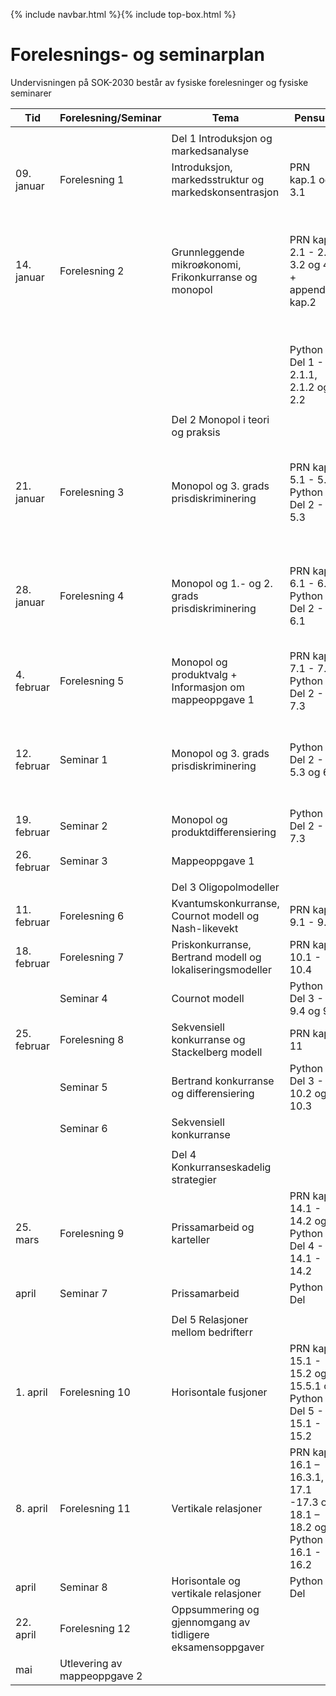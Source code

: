 {% include navbar.html %}{% include top-box.html %}
# Forelesnings- og seminarplan  
Undervisningen på SOK-2030 består av fysiske forelesninger og fysiske seminarer






| Tid        | Forelesning/Seminar      | Tema                   | Pensum |    Ressurser |       
|------------|--------------|------------------------|-------------------|-------|      
|   |    |   |   |
|            |  |Del 1 Introduksjon og markedsanalyse|    |
|09. januar  |Forelesning 1 |Introduksjon, markedsstruktur og markedskonsentrasjon            |PRN kap.1 og 3.1  |[Forelesning 1](/Forelesning 1 - introduksjon.pdf)|    
|14. januar  |Forelesning 2 |Grunnleggende mikroøkonomi, Frikonkurranse og monopol |PRN kap. 2.1 - 2.2, 3.2 og 4.1 + appendiks kap.2  |[Forelesning 2](/Forelesning 2 - grunnleggende mikrøkonomi.pdf)[Notater 2](/Notater til forelesning 2 – Grunnleggende mikroøkonomi.pdf)[Løsning oppgave 1](Løsning oppgave 1.pdf)|
|     |     |     |Python Del 1 - 2.1.1, 2.1.2 og 2.2||
|   |   |  |
|            |              |Del 2 Monopol i teori og praksis|    |
|21. januar  |Forelesning 3  |Monopol og 3. grads prisdiskriminering    |PRN kap. 5.1 - 5.5 Python Del 2 - 5.3| [Forelesning 3](/Forelesning 3 - monopol og prisdiskriminering.pdf)[Notater 3](/Notater til forelesning 3 – monopol og 3. grads prisdiskriminering.pdf)|
|28. januar  |Forelesning 4 | Monopol og 1.- og 2. grads prisdiskriminering  |PRN kap. 6.1 - 6.3 Python Del 2 - 6.1| [Forelesning 4](/Forelesning 4 - monopol og prisdiskriminering.pdf) [Notater 4](/Notater til forelesning 4 – monopol og  prisdiskriminering.pdf)|
|4. februar |Forelesning 5|Monopol og produktvalg + Informasjon om mappeoppgave 1| PRN kap. 7.1 - 7.5 Python Del 2 - 7.3 |  |  
|12. februar |Seminar 1 |Monopol og 3. grads prisdiskriminering |Python Del 2 - 5.3 og 6.1 |[Oppgave monopol og 3. grads prisdiskriminering](/Seminar 2 - Oppgaver monopol og prisdiskriminering .pdf) |
|19. februar |Seminar 2|Monopol og produktdifferensiering| Python Del 2 - 7.3 | | 
|26. februar |Seminar 3   |  Mappeoppgave 1 ||
|   |   |  |
|            |              |Del 3 Oligopolmodeller|    |
|11. februar |Forelesning 6|Kvantumskonkurranse, Cournot modell og Nash-likevekt| PRN kap. 9.1 - 9.5 ||
|18. februar|Forelesning 7 |Priskonkurranse, Bertrand modell og lokaliseringsmodeller |PRN kap. 10.1 - 10.4|  |
| |Seminar 4|Cournot modell|Python Del 3 - 9.4 og 9.5| |
|25. februar |Forelesning 8 | Sekvensiell konkurranse og Stackelberg modell|PRN kap. 11 | |
||Seminar 5|Bertrand konkurranse og differensiering| Python Del 3 - 10.2 og 10.3| | 
||Seminar 6|Sekvensiell konkurranse||
|   |   |  |
|            |              |Del 4 Konkurranseskadelig strategier|    |
|25. mars|Forelesning 9 |Prissamarbeid og karteller  |PRN kap. 14.1 - 14.2 og Python Del 4 - 14.1 - 14.2| |
| april |Seminar 7| Prissamarbeid|  Python Del  |   |   
  |   |   | |
|      |      |Del 5 Relasjoner mellom bedrifterr|    |
|1. april|Forelesning 10 |Horisontale fusjoner          |PRN kap. 15.1 - 15.2 og 15.5.1 og Python Del 5 - 15.1 - 15.2  |  |
|8. april|Forelesning 11|Vertikale relasjoner |PRN kap. 16.1 – 16.3.1, 17.1 -17.3 og 18.1 – 18.2 og Python 16.1 - 16.2| |
|april |Seminar 8|Horisontale og vertikale relasjoner|  Python Del  |   |   
|22. april|Forelesning 12|Oppsummering og gjennomgang av tidligere eksamensoppgaver  ||   
|mai| Utlevering av mappeoppgave 2|  |  |




